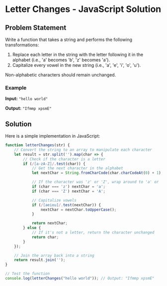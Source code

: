 # Letter Changes - JavaScript Solution

## Problem Statement

Write a function that takes a string and performs the following transformations:
1. Replace each letter in the string with the letter following it in the alphabet (i.e., 'a' becomes 'b', 'z' becomes 'a').
2. Capitalize every vowel in the new string (i.e., 'a', 'e', 'i', 'o', 'u').

Non-alphabetic characters should remain unchanged.

### Example

**Input:** `"hello world"`

**Output:** `"Ifmmp xpsmE"`

## Solution

Here is a simple implementation in JavaScript:

```javascript
function letterChanges(str) {
    // Convert the string to an array to manipulate each character
    let result = str.split('').map(char => {
        // Check if the character is a letter
        if (/[a-zA-Z]/.test(char)) {
            // Get the next character in the alphabet
            let nextChar = String.fromCharCode(char.charCodeAt(0) + 1);

            // If the character was 'z' or 'Z', wrap around to 'a' or 'A'
            if (char === 'z') nextChar = 'a';
            if (char === 'Z') nextChar = 'A';

            // Capitalize vowels
            if (/[aeiou]/.test(nextChar)) {
                nextChar = nextChar.toUpperCase();
            }

            return nextChar;
        } else {
            // If it's not a letter, return the character unchanged
            return char;
        }
    });

    // Join the array back into a string
    return result.join('');
}

// Test the function
console.log(letterChanges("hello world")); // Output: "Ifmmp xpsmE"
